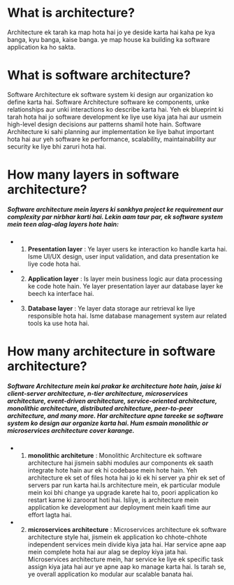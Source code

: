 # What is architecture?

Architecture ek tarah ka map hota hai jo ye deside karta hai kaha pe kya banga, kyu banga, kaise banga. ye map house ka building ka software application ka ho sakta. 

# What is software architecture?

Software Architecture ek software system ki design aur organization ko define karta hai. Software Architecture software ke components, unke relationships aur unki interactions ko describe karta hai. Yeh ek blueprint ki tarah hota hai jo software development ke liye use kiya jata hai aur usmein high-level design decisions aur patterns shamil hote hain. Software Architecture ki sahi planning aur implementation ke liye bahut important hota hai aur yeh software ke performance, scalability, maintainability aur security ke liye bhi zaruri hota hai.

# How many layers in software architecture?

##### Software architecture mein layers ki sankhya project ke requirement aur complexity par nirbhar karti hai. Lekin aam taur par, ek software system mein teen alag-alag layers hote hain:

- 1. __Presentation layer__ : Ye layer users ke interaction ko handle karta hai. Isme UI/UX design, user input validation, and data presentation ke liye code hota hai.

- 2. __Application layer__ : Is layer mein business logic aur data processing ke code hote hain. Ye layer presentation layer aur database layer ke beech ka interface hai.

- 3. __Database layer__ : Ye layer data storage aur retrieval ke liye responsible hota hai. Isme database management system aur related tools ka use hota hai.

# How many architecture in software architecture?

##### Software Architecture mein kai prakar ke architecture hote hain, jaise ki client-server architecture, n-tier architecture, microservices architecture, event-driven architecture, service-oriented architecture, monolithic architecture, distributed architecture, peer-to-peer architecture, and many more. Har architecture apne tareeke se software system ko design aur organize karta hai. Hum esmain monolithic or microservices architecture cover karange.

- 1. __monolithic architeture__ : Monolithic Architecture ek software architecture hai jismein sabhi modules aur components ek saath integrate hote hain aur ek hi codebase mein hote hain. Yeh architecture ek set of files hota hai jo ki ek hi server ya phir ek set of servers par run karta hai.Is architecture mein, ek particular module mein koi bhi change ya upgrade karete hai to, poori application ko restart karne ki zaroorat hoti hai. Isliye, is architecture mein application ke development aur deployment mein kaafi time aur effort lagta hai.

- 2. __microservices architecture__ : Microservices architecture ek software architecture style hai, jismein ek application ko chhote-chhote independent services mein divide kiya jata hai. Har service apne aap mein complete hota hai aur alag se deploy kiya jata hai. Microservices architecture mein, har service ke liye ek specific task assign kiya jata hai aur ye apne aap ko manage karta hai. Is tarah se, ye overall application ko modular aur scalable banata hai.
 
 